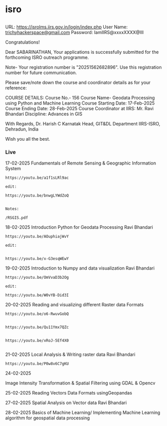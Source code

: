 # isro



##
URL: https://isrolms.iirs.gov.in/login/index.php
User Name: trichyhackerspace@gmail.com
Password: IamIIRS@xxxxXXXX@III




Congratulations!

Dear SABARINATHAN,
Your applications is successfully submitted for the forthcoming ISRO outreach programme.

Note- Your registration number is "20251562682896". Use this registration number for future communication.


Please save/note down the course and coordinator details as for your reference:

COURSE DETAILS:
Course No.- 156
Course Name- Geodata Processing using Python and Machine Learning
Course Starting Date: 17-Feb-2025
Course Ending Date: 28-Feb-2025
Course Coordinator at IIRS: Mr. Ravi Bhandari
Discipline: Advances in GIS


With Regards,
Dr. Harish C Karnatak
Head, GIT&DL Department
IIRS-ISRO, Dehradun, India


Wish you all the best.




### Live


17-02-2025
Fundamentals of Remote Sensing & Geographic Information System


```
https://youtu.be/a1f1sLRl9ac

edit:

https://youtu.be/bnwgLYWdZoQ


Notes:

/RSGIS.pdf
```


18-02-2025
Introduction Python for Geodata Processing Ravi Bhandari

```
https://youtu.be/AOuphiajWvY

edit:


https://youtu.be/x-G3esqWEwY

```



19-02-2025
Introduction to Numpy and data visualization Ravi Bhandari

```
https://youtu.be/OmVvaD3b2Og

edit:

https://youtu.be/W0vYB-Did3I
```



20-02-2025
Reading and visualizing different Raster data Formats

```
https://youtu.be/o6-RwuvGobQ


https://youtu.be/Qu11Ymx7QZc


https://youtu.be/xRoJ-5Ef4X0


```





21-02-2025
Local Analysis & Writing raster data Ravi Bhandari

```
https://youtu.be/P0w8v6C7gKU

```


24-02-2025

Image Intensity Transformation & Spatial Filtering using GDAL & Opencv


25-02-2025
Reading Vectors Data Formats usingGeopandas


27-02-2025
Spatial Analysis on Vector data Ravi Bhandari


28-02-2025
Basics of Machine Learning/ Implementing
Machine Learning algorithm for geospatial data processing














